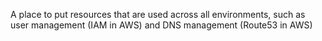 A place to put resources that are used across all environments, such as user management (IAM in AWS) and DNS management (Route53 in AWS)
